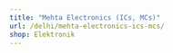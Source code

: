 ```yaml
---
title: "Mehta Electronics (ICs, MCs)"
url: /delhi/mehta-electronics-ics-mcs/
shop: Elektronik
---
```

